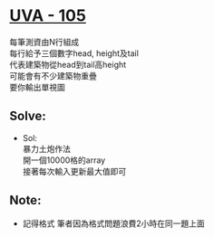 # [UVA - 105](https://onlinejudge.org/index.php?option=com_onlinejudge&Itemid=8&page=show_problem&problem=41)

每筆測資由N行組成  
每行給予三個數字head, height及tail  
代表建築物從head到tail高height  
可能會有不少建築物重疊  
要你輸出單視圖

## Solve:
- Sol:  
暴力土炮作法  
開一個10000格的array  
接著每次輸入更新最大值即可  

## Note:
- 記得格式 筆者因為格式問題浪費2小時在同一題上面